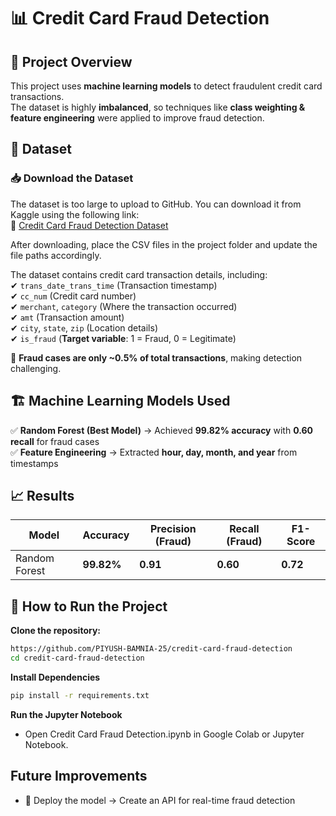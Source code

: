 # 📊 Credit Card Fraud Detection  

## 🎯 Project Overview  
This project uses **machine learning models** to detect fraudulent credit card transactions.  
The dataset is highly **imbalanced**, so techniques like **class weighting & feature engineering** were applied to improve fraud detection.  

## 📂 Dataset  

### 📥 Download the Dataset  
The dataset is too large to upload to GitHub. You can download it from Kaggle using the following link:  
🔗 [Credit Card Fraud Detection Dataset](https://www.kaggle.com/datasets/kartik2112/fraud-detection)

After downloading, place the CSV files in the project folder and update the file paths accordingly. 

The dataset contains credit card transaction details, including:  
✔ `trans_date_trans_time` (Transaction timestamp)  
✔ `cc_num` (Credit card number)  
✔ `merchant`, `category` (Where the transaction occurred)  
✔ `amt` (Transaction amount)  
✔ `city`, `state`, `zip` (Location details)  
✔ `is_fraud` (**Target variable**: 1 = Fraud, 0 = Legitimate)  

📌 **Fraud cases are only ~0.5% of total transactions**, making detection challenging.  

## 🏗️ Machine Learning Models Used  
✅ **Random Forest (Best Model)** → Achieved **99.82% accuracy** with **0.60 recall** for fraud cases   
✅ **Feature Engineering** → Extracted **hour, day, month, and year** from timestamps  

## 📈 Results  
| Model         | Accuracy | Precision (Fraud) | Recall (Fraud) | F1-Score |
|--------------|----------|-------------------|----------------|----------|
| Random Forest | **99.82%** | **0.91** | **0.60** | **0.72** |

## 🚀 How to Run the Project  
 **Clone the repository:**  
   ```bash
   https://github.com/PIYUSH-BAMNIA-25/credit-card-fraud-detection
   cd credit-card-fraud-detection
 ```
 **Install Dependencies**
 ```bash
pip install -r requirements.txt
```
**Run the Jupyter Notebook**
- Open Credit Card Fraud Detection.ipynb in Google Colab or Jupyter Notebook.

## Future Improvements
- 🔹 Deploy the model → Create an API for real-time fraud detection
